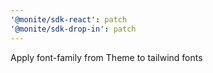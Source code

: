 ```yaml
---
'@monite/sdk-react': patch
'@monite/sdk-drop-in': patch
---
```


Apply font-family from Theme to tailwind fonts

